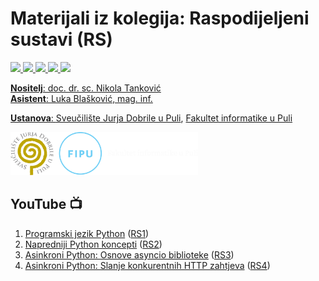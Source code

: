 # Materijali iz kolegija: Raspodijeljeni sustavi (RS)

<p>
  <a href="https://developer.mozilla.org/en-US/docs/Web/JavaScript" target="_blank">  <img src="https://img.shields.io/badge/JavaScript-323330?style=for-the-badge&logo=javascript&logoColor=F7DF1E" />
      <a href="https://nodejs.org/en" target="_blank">  <img src="https://img.shields.io/badge/Node%20js-339933?style=for-the-badge&logo=nodedotjs&logoColor=white" />
  <a href="https://expressjs.com/" target="_blank">  <img src="https://img.shields.io/badge/Express%20js-000000?style=for-the-badge&logo=express&logoColor=white" />
  <a href="https://www.mongodb.com/" target="_blank">  <img src="https://img.shields.io/badge/MongoDB-4EA94B?style=for-the-badge&logo=mongodb&logoColor=white" />
  <a href="https://jwt.io/" target="_blank">  <img src="https://img.shields.io/badge/JWT-000000?style=for-the-badge&logo=JSON%20web%20tokens&logoColor=white" />
</p>

**Nositelj**: doc. dr. sc. Nikola Tanković  
**Asistent**: Luka Blašković, mag. inf.

**Ustanova**: [Sveučilište Jurja Dobrile u Puli](https://www.unipu.hr/), [Fakultet informatike u Puli](https://fipu.unipu.hr/)

<picture>
  <source media="(prefers-color-scheme: dark)" srcset="https://raw.githubusercontent.com/lukablaskovic/FIPU-WA/refs/heads/main/FIPU_UNIPU_white.png">
  <source media="(prefers-color-scheme: light)" srcset="https://raw.githubusercontent.com/lukablaskovic/FIPU-WA/refs/heads/main/FIPU_UNIPU.png">
  <img alt="Fakultet informatike u Puli (materijali iz kolegija Raspodijeljeni sustavi - Luka Blašković)" 
       src="https://raw.githubusercontent.com/lukablaskovic/FIPU-WA/refs/heads/main/FIPU_UNIPU_white.png" width="300">
</picture>

## YouTube 📺

1. [Programski jezik Python](https://youtu.be/kXePMgkIHsI) ([RS1](https://github.com/lukablaskovic/FIPU-RS/tree/main/RS1%20-%20Ponavljanje%20Pythona))
2. [Napredniji Python koncepti](https://youtu.be/ql80nc2oGR4) ([RS2](https://github.com/lukablaskovic/FIPU-RS/tree/main/RS2%20-%20Napredniji%20Python%20koncepti))
3. [Asinkroni Python: Osnove asyncio biblioteke](https://youtu.be/f5pmXZnoA0M) ([RS3](https://github.com/lukablaskovic/FIPU-RS/tree/main/RS3%20-%20Asinkroni%20Python%20-%20Osnove%20asyncio%20biblioteke))
4. [Asinkroni Python: Slanje konkurentnih HTTP zahtjeva](https://youtu.be/XdmGpfCJbaE) ([RS4](https://github.com/lukablaskovic/FIPU-RS/tree/main/RS4%20-%20Asinkroni%20Python%20-%20Slanje%20konkurentnih%20HTTP%20zahtjeva))
